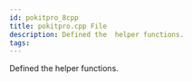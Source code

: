 ```yaml
---
id: pokitpro_8cpp
title: pokitpro.cpp File
description: Defined the  helper functions.
tags:
---
```

Defined the  <docRefTextType>  helper functions.
